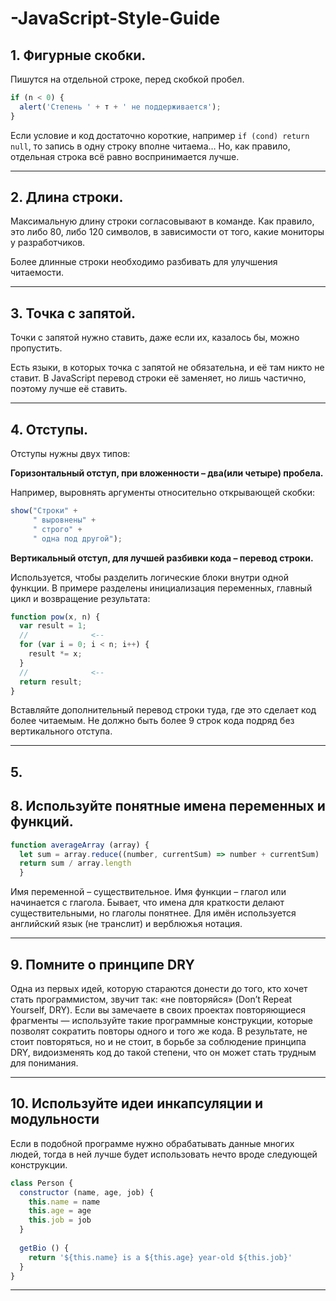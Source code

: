 # -JavaScript-Style-Guide

## 1. Фигурные скобки.
Пишутся на отдельной строке, перед скобкой пробел.
``` js
if (n < 0) {
  alert('Степень ' + т + ' не поддерживается');
}
```
Если условие и код достаточно короткие, например ```if (cond) return null```, то запись в одну строку вполне читаема… Но, как правило, отдельная строка всё равно воспринимается лучше.
***


## 2. Длина строки.
Максимальную длину строки согласовывают в команде. Как правило, это либо 80, либо 120 символов, в зависимости от того, какие мониторы у разработчиков.

Более длинные строки необходимо разбивать для улучшения читаемости.
***

## 3. Точка с запятой.
Точки с запятой нужно ставить, даже если их, казалось бы, можно пропустить.

Есть языки, в которых точка с запятой не обязательна, и её там никто не ставит. В JavaScript перевод строки её заменяет, но лишь частично, поэтому лучше её ставить.
***


## 4. Отступы.
Отступы нужны двух типов:

**Горизонтальный отступ, при вложенности – два(или четыре) пробела.**

Например, выровнять аргументы относительно открывающей скобки:
``` js
show("Строки" +
     " выровнены" +
     " строго" +
     " одна под другой");
```     
**Вертикальный отступ, для лучшей разбивки кода – перевод строки.**

Используется, чтобы разделить логические блоки внутри одной функции. В примере разделены инициализация переменных, главный цикл и возвращение результата:
``` js
function pow(x, n) {
  var result = 1;
  //              <--
  for (var i = 0; i < n; i++) {
    result *= x;
  }
  //              <--
  return result;
}
```
Вставляйте дополнительный перевод строки туда, где это сделает код более читаемым. Не должно быть более 9 строк кода подряд без вертикального отступа.
***

## 5. 


## 8. Используйте понятные имена переменных и функций.
``` js
function averageArray (array) {
  let sum = array.reduce((number, currentSum) => number + currentSum)
  return sum / array.length
  }
```

Имя переменной – существительное.
Имя функции – глагол или начинается с глагола. Бывает, что имена для краткости делают существительными, но глаголы понятнее.
Для имён используется английский язык (не транслит) и верблюжья нотация.

***

## 9. Помните о принципе DRY

Одна из первых идей, которую стараются донести до того, кто хочет стать программистом, звучит так: «не повторяйся» (Don’t Repeat Yourself, DRY). Если вы замечаете в своих проектах повторяющиеся фрагменты — используйте такие программные конструкции, которые позволят сократить повторы одного и того же кода.
В результате, не стоит повторяться, но и не стоит, в борьбе за соблюдение принципа DRY, видоизменять код до такой степени, что он может стать трудным для понимания.

***


## 10. Используйте идеи инкапсуляции и модульности
Если в подобной программе нужно обрабатывать данные многих людей, тогда в ней лучше будет использовать нечто вроде следующей конструкции.
``` js
class Person {
  constructor (name, age, job) {
    this.name = name
    this.age = age
    this.job = job
  }
  
  getBio () {
    return '${this.name} is a ${this.age} year-old ${this.job}'
  }
}
```
***
